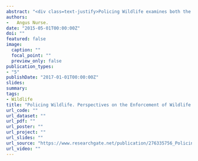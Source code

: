 ```yaml
---
abstract: "<div class=text-justify>Policing Wildlife examines both the extent and enforcement of wildlife law, one of the fastest growing areas of crime globally. The book considers how enforcement regimes need to adapt to contemporary wildlife crime threats, particularly those posed by terrorism and organised crime.</div>"
authors:
-   Angus Nurse.
date: "2015-05-01T00:00:00Z"
doi: ""
featured: false
image:
  caption: ""
  focal_point: ""
  preview_only: false
publication_types:
- "5"
publishDate: "2017-01-01T00:00:00Z"
slides: 
summary: 
tags:
- Wildlife
title: "Policing Wildlife. Perspectives on the Enforcement of Wildlife Legislation"
url_code: ""
url_dataset: ""
url_pdf: ""
url_poster: ""
url_project: ""
url_slides: ""
url_source: "https://www.researchgate.net/publication/276335756_Policing_Wildlife_Perspectives_on_the_Enforcement_of_Wildlife_Legislation"
url_video: ""
---
```


